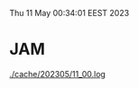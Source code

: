 Thu 11 May 00:34:01 EEST 2023
# JAM
<a href='./cache/202305/11_00.log'>./cache/202305/11_00.log</a>
